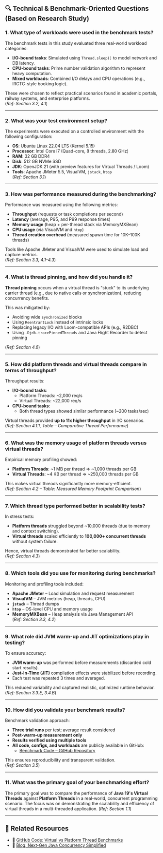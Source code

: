 ## 🔍 Technical & Benchmark-Oriented Questions (Based on Research Study)

### 1. What type of workloads were used in the benchmark tests?
The benchmark tests in this study evaluated three real-world workload categories:

- **I/O-bound tasks**: Simulated using `Thread.sleep()` to model network and DB latency.
- **CPU-bound tasks**: Prime number validation algorithm to represent heavy computation.
- **Mixed workloads**: Combined I/O delays and CPU operations (e.g., IRCTC-style booking logic).

These were chosen to reflect practical scenarios found in academic portals, railway systems, and enterprise platforms.  
(*Ref: Section 3.2, 4.1*)

---

### 2. What was your test environment setup?
The experiments were executed on a controlled environment with the following configuration:

- **OS**: Ubuntu Linux 22.04 LTS (Kernel 5.15)
- **Processor**: Intel Core i7 (Quad-core, 8 threads, 2.80 GHz)
- **RAM**: 32 GB DDR4
- **Disk**: 512 GB NVMe SSD
- **JDK**: OpenJDK 21 (with preview features for Virtual Threads / Loom)
- **Tools**: Apache JMeter 5.5, VisualVM, `jstack`, `htop`  
(*Ref: Section 3.1*)

---

### 3. How was performance measured during the benchmarking?
Performance was measured using the following metrics:

- **Throughput** (requests or task completions per second)
- **Latency** (average, P95, and P99 response times)
- **Memory usage** (heap + per-thread stack via MemoryMXBean)
- **CPU usage** (via VisualVM and `htop`)
- **Thread creation overhead** (measured spawn time for 10K–100K threads)

Tools like Apache JMeter and VisualVM were used to simulate load and capture metrics.  
(*Ref: Section 3.3, 4.1–4.3*)

---

### 4. What is thread pinning, and how did you handle it?
**Thread pinning** occurs when a virtual thread is "stuck" to its underlying carrier thread (e.g., due to native calls or synchronization), reducing concurrency benefits.

This was mitigated by:
- Avoiding wide `synchronized` blocks
- Using `ReentrantLock` instead of intrinsic locks
- Replacing legacy I/O with Loom-compatible APIs (e.g., R2DBC)
- Using `-Djdk.tracePinnedThreads` and Java Flight Recorder to detect pinning

(*Ref: Section 4.6*)

---

### 5. How did platform threads and virtual threads compare in terms of throughput?
Throughput results:

- **I/O-bound tasks**:
  - Platform Threads: ~2,000 req/s
  - Virtual Threads: ~22,000 req/s
- **CPU-bound tasks**:
  - Both thread types showed similar performance (~200 tasks/sec)

Virtual threads provided **up to 11x higher throughput** in I/O scenarios.  
(*Ref: Section 4.1.1, Table – Comparative Thread Performance*)

---

### 6. What was the memory usage of platform threads versus virtual threads?
Empirical memory profiling showed:

- **Platform Threads**: ~1 MB per thread ⇒ ~1,000 threads per GB
- **Virtual Threads**: ~4 KB per thread ⇒ ~250,000 threads per GB

This makes virtual threads significantly more memory-efficient.  
(*Ref: Section 4.2 – Table: Measured Memory Footprint Comparison*)

---

### 7. Which thread type performed better in scalability tests?
In stress tests:

- **Platform threads** struggled beyond ~10,000 threads (due to memory and context switching).
- **Virtual threads** scaled efficiently to **100,000+ concurrent threads** without system failure.

Hence, virtual threads demonstrated far better scalability.  
(*Ref: Section 4.3*)

---

### 8. Which tools did you use for monitoring during benchmarks?
Monitoring and profiling tools included:

- **Apache JMeter** – Load simulation and request measurement
- **VisualVM** – JVM metrics (heap, threads, CPU)
- **`jstack`** – Thread dumps
- **`htop`** – OS-level CPU and memory usage
- **MemoryMXBean** – Heap analysis via Java Management API  
(*Ref: Section 3.3, 4.2*)

---

### 9. What role did JVM warm-up and JIT optimizations play in testing?
To ensure accuracy:

- **JVM warm-up** was performed before measurements (discarded cold start results).
- **Just-In-Time (JIT)** compilation effects were stabilized before recording.
- Each test was repeated 3 times and averaged.

This reduced variability and captured realistic, optimized runtime behavior.  
(*Ref: Section 3.3.E, 3.4.B*)

---

### 10. How did you validate your benchmark results?
Benchmark validation approach:

- **Three trial runs** per test; average result considered
- **Post-warm-up measurement only**
- **Results verified using multiple tools**
- **All code, configs, and workloads** are publicly available in GitHub:
  - [Benchmark Code – GitHub Repository](https://github.com/adityadevraj699/revolutionizing-java-concurrency)

This ensures reproducibility and transparent validation.  
(*Ref: Section 3.5*)

---
### 11. What was the primary goal of your benchmarking effort?
The primary goal was to compare the performance of **Java 19's Virtual Threads** against **Platform Threads** in a real-world, concurrent programming scenario. The focus was on demonstrating the scalability and efficiency of virtual threads in a multi-threaded application.
(*Ref: Section 1.1*)

---

## 📁 Related Resources

* 🔗 [GitHub Code: Virtual vs Platform Thread Benchmarks](https://github.com/adityadevraj699/revolutionizing-java-concurrency)
* 🔗 [Blog: Next-Gen Java Concurrency Simplified](https://nextgenjavaconcurrency.adityadevraj699.online/)





